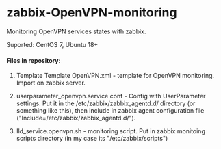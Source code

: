 # zabbix-OpenVPN-monitoring
Monitoring OpenVPN services states with zabbix.

Suported: CentOS 7, Ubuntu 18+

#### Files in repository:
1) Template Template OpenVPN.xml - template for OpenVPN monitoring. Import on zabbix server.

2) userparameter_openvpn.service.conf - Config with UserParameter settings. Put it in the /etc/zabbix/zabbix_agentd.d/ directory (or something like this), then include in zabbix agent configuration file ("Include=/etc/zabbix/zabbix_agentd.d/").

4) lld_service.openvpn.sh - monitoring script. Put in zabbix monitoing scripts directory (in my case its "/etc/zabbix/scripts")